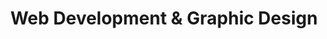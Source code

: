 ---
title: "Web Development & Graphic Design"


productCardsImg: ['printer1', 'printer1', 'printer1']
product: ['Portfolios', 'E-Commerce', 'Web-Apps']

slider: ['acer', 'dell', 'asus', 'lenovo', 'cannon']
slider_rows: ['one', 'two']
---